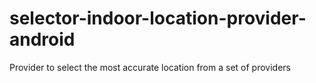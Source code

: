 # selector-indoor-location-provider-android
Provider to select the most accurate location from a set of providers
